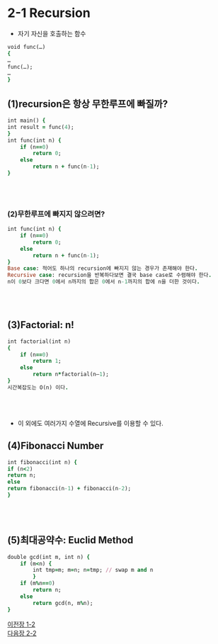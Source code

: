 # 2-1 Recursion
* 자기 자신을 호출하는 함수
```ruby
void func(…)
{
…
func(…);
…
}
```

## (1)recursion은 항상 무한루프에 빠질까?
```ruby
int main() {
int result = func(4);
}
int func(int n) {
    if (n==0)
        return 0;
    else
        return n + func(n-1);
}
```
<br>
<br>

### (2)무한루프에 빠지지 않으려면?

```ruby
int func(int n) {
    if (n==0)
        return 0;
    else
        return n + func(n-1);
}
Base case: 적어도 하나의 recursion에 빠지지 않는 경우가 존재해야 한다.
Recursive case: recursion을 반복하다보면 결국 base case로 수렴해야 한다.
n이 0보다 크다면 0에서 n까지의 합은 0에서 n-1까지의 합에 n을 더한 것이다.
```
<br>
<br>


## (3)Factorial: n!
```ruby
int factorial(int n)
{
    if (n==0)
        return 1;
    else
        return n*factorial(n–1);
}
시간복잡도는 O(n) 이다.
```
<br>
<br>

* 이 외에도 여러가지 수열에 Recursive를 이용할 수 있다.
## (4)Fibonacci Number
```ruby
int fibonacci(int n) {
if (n<2)
return n;
else
return fibonacci(n-1) + fibonacci(n-2);
}
```
<br>
<br>

## (5)최대공약수: Euclid Method
```ruby
double gcd(int m, int n) {
    if (m<n) {
        int tmp=m; m=n; n=tmp; // swap m and n
        }
    if (m%n==0)
        return n;
    else
        return gcd(n, m%n);
}
```
[이전장 1-2](https://github.com/MinsoftK/TIL/blob/master/Algorithm/1-2%20Binary_Search.md)
<br>
[다음장 2-2](https://github.com/MinsoftK/TIL/blob/master/Algorithm/2-2%20Recrusive.md)
